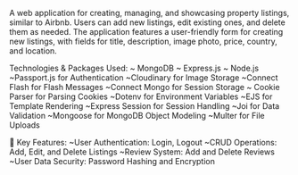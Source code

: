 A web application for creating, managing, and showcasing property listings, similar to Airbnb. Users can add new listings, edit existing ones, and delete them as needed. The application features a user-friendly form for creating new listings, with fields for title, description, image photo, price, country, and location.

Technologies & Packages Used:
~ MongoDB
~ Express.js
~ Node.js
~Passport.js for Authentication
~Cloudinary for Image Storage
~Connect Flash for Flash Messages
~Connect Mongo for Session Storage
~ Cookie Parser for Parsing Cookies
~Dotenv for Environment Variables
~EJS for Template Rendering
~Express Session for Session Handling
~Joi for Data Validation
~Mongoose for MongoDB Object Modeling
~Multer for File Uploads


🌟 Key Features:
~User Authentication: Login, Logout
~CRUD Operations: Add, Edit, and Delete Listings
~Review System: Add and Delete Reviews
~User Data Security: Password Hashing and Encryption
